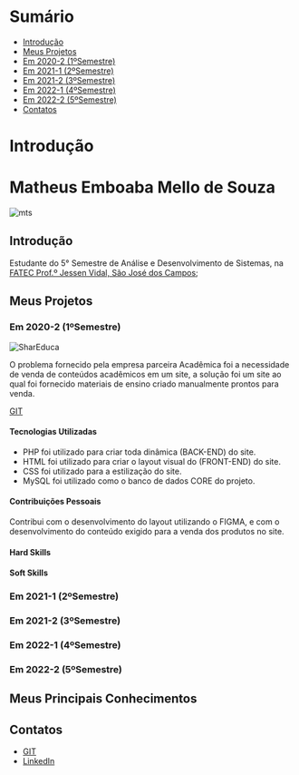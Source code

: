 # Sumário <br id="topo">

- [Introdução](#introducao)
- [Meus Projetos](#MeusProjetos)
- [Em 2020-2 (1ºSemestre)](#1Semestre)
- [Em 2021-1 (2ºSemestre)](#2Semestre)
- [Em 2021-2 (3ºSemestre)](#3Semestre)
- [Em 2022-1 (4ºSemestre)](#4Semestre)
- [Em 2022-2 (5ºSemestre)](#5Semestre)
- [Contatos](#Contatos)

# Introdução <a name="introducao"></a>

# Matheus Emboaba Mello de Souza
![mts](https://user-images.githubusercontent.com/70578084/190001067-7100f28d-6212-4872-bd3c-59ffa89962fd.jpeg)

## Introdução <a name="Introducao"></a>

Estudante do 5° Semestre de Análise e Desenvolvimento de Sistemas, na [FATEC Prof.º Jessen Vidal, São José dos Campos](https://fatecsjc-prd.azurewebsites.net/);

## Meus Projetos <a name="MeusProjetos"></a>

### Em 2020-2 (1ºSemestre) <a name="(1Semestre)"></a>
![SharEduca](https://user-images.githubusercontent.com/70578084/190001113-8e8f510f-d8b7-413c-bdb9-2d3f237ab393.jpeg)

O problema fornecido pela empresa parceira Acadêmica foi a necessidade de venda de conteúdos acadêmicos em um site, a solução foi um site ao qual foi fornecido materiais de ensino criado manualmente prontos para venda. 

[GIT](https://github.com/Leo0256/Equipe_Lider-Projeto_Integrador)

#### Tecnologias Utilizadas 

- PHP foi utilizado para criar toda dinâmica (BACK-END) do site.
- HTML foi utilizado para criar o layout visual do (FRONT-END) do site.
- CSS  foi utilizado para a estilização do site.
- MySQL foi utilizado como o banco de dados CORE do projeto.

#### Contribuições Pessoais
Contribui com o desenvolvimento do layout utilizando o FIGMA, e com o desenvolvimento do conteúdo exigido para a venda dos produtos no site.

#### Hard Skills

#### Soft Skills

### Em 2021-1 (2ºSemestre) <a name="(2Semestre)"></a>

### Em 2021-2 (3ºSemestre) <a name="(3Semestre)"></a>

### Em 2022-1 (4ºSemestre) <a name="(4Semestre)"></a>

### Em 2022-2 (5ºSemestre) <a name="(5Semestre)"></a>

## Meus Principais Conhecimentos

## Contatos <a name="(Contatos)"></a>
* [GIT](https://github.com/MatheusEmboabaTeteu)
* [LinkedIn](https://www.linkedin.com/in/matheus-emboaba-a21970236)
